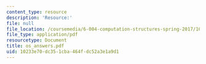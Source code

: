 ```yaml
---
content_type: resource
description: 'Resource:'
file: null
file_location: /coursemedia/6-004-computation-structures-spring-2017/10233e70dc351cba464fdc52a3e1a9d1_os_answers.pdf
file_type: application/pdf
resourcetype: Document
title: os_answers.pdf
uid: 10233e70-dc35-1cba-464f-dc52a3e1a9d1
---
```

